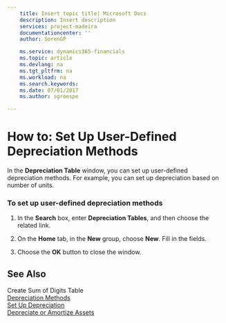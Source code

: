 ```yaml
---
    title: Insert topic title| Microsoft Docs
    description: Insert description
    services: project-madeira
    documentationcenter: ''
    author: SorenGP

    ms.service: dynamics365-financials
    ms.topic: article
    ms.devlang: na
    ms.tgt_pltfrm: na
    ms.workload: na
    ms.search.keywords:
    ms.date: 07/01/2017
    ms.author: sgroespe

---
```

# How to: Set Up User-Defined Depreciation Methods
In the **Depreciation Table** window, you can set up user-defined depreciation methods. For example, you can set up depreciation based on number of units.  
  
### To set up user-defined depreciation methods  
  
1.  In the **Search** box, enter **Depreciation Tables**, and then choose the related link.  
  
2.  On the **Home** tab, in the **New** group, choose **New**. Fill in the fields.  
  
3.  Choose the **OK** button to close the window.  
  
## See Also  
 Create Sum of Digits Table   
 [Depreciation Methods](../depreciation-methods.md)   
 [Set Up Depreciation](../set-up-depreciation.md)   
 [Depreciate or Amortize Assets](../depreciate-or-amortize-assets.md)